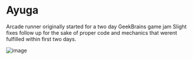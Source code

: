 # Ayuga
Arcade runner originally started for a two day GeekBrains game jam
Slight fixes follow up for the sake of proper code and mechanics that werent fulfilled within first two days.

![image](https://files.catbox.moe/b5m3cb.png)